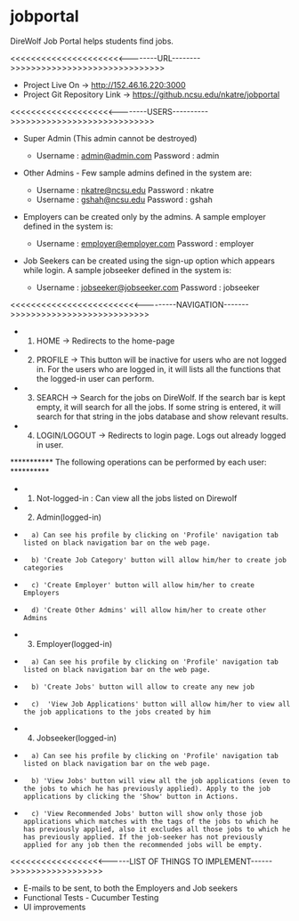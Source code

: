 jobportal
=========

DireWolf Job Portal helps students find jobs.

<<<<<<<<<<<<<<<<<<<<<<--------URL-------->>>>>>>>>>>>>>>>>>>>>>>>>>>>>>
- Project Live On -> http://152.46.16.220:3000
- Project Git Repository Link ->  https://github.ncsu.edu/nkatre/jobportal

<<<<<<<<<<<<<<<<<<<<--------USERS---------->>>>>>>>>>>>>>>>>>>>>>>>>>>>
- Super Admin (This admin cannot be destroyed) 
  - Username : admin@admin.com Password : admin

- Other Admins - Few sample admins defined in the system are:
  - Username : nkatre@ncsu.edu Password : nkatre 
  - Username : gshah@ncsu.edu Password : gshah 

- Employers can be created only by the admins. A sample employer defined in the system is:
  - Username : employer@employer.com Password : employer 

- Job Seekers can be created using the sign-up option which appears while login. A sample jobseeker defined in the system is:
  - Username : jobseeker@jobseeker.com Password : jobseeker
 

<<<<<<<<<<<<<<<<<<<<<<<<<---------NAVIGATION------->>>>>>>>>>>>>>>>>>>>>>>>>>>

- 1) HOME -> Redirects to the home-page
- 2) PROFILE -> This button will be inactive for users who are not logged in.
   For the users who are logged in, it will lists all the functions that the logged-in user can perform.
- 3) SEARCH -> Search for the jobs on DireWolf. If the search bar is kept empty, it will search for all the jobs.
   If some string is entered, it will search for that string in the jobs database and show relevant results.
- 4) LOGIN/LOGOUT -> Redirects to login page. Logs out already logged in user.

*********** The following operations can be performed by each user: **********
- 1) Not-logged-in : Can view all the jobs listed on Direwolf
- 2) Admin(logged-in)
 -       a) Can see his profile by clicking on 'Profile' navigation tab listed on black navigation bar on the web page.
 -       b) 'Create Job Category' button will allow him/her to create job categories
 -       c) 'Create Employer' button will allow him/her to create Employers
 -       d) 'Create Other Admins' will allow him/her to create other Admins
- 3) Employer(logged-in)
 -       a) Can see his profile by clicking on 'Profile' navigation tab listed on black navigation bar on the web page.
 -       b) 'Create Jobs' button will allow to create any new job
 -       c)  'View Job Applications' button will allow him/her to view all the job applications to the jobs created by him
- 4) Jobseeker(logged-in)
 -       a) Can see his profile by clicking on 'Profile' navigation tab listed on black navigation bar on the web page.
 -       b) 'View Jobs' button will view all the job applications (even to the jobs to which he has previously applied). Apply to the job applications by clicking the 'Show' button in Actions.
 -       c) 'View Recommended Jobs' button will show only those job applications which matches with the tags of the jobs to which he has previously applied, also it excludes all those jobs to which he has previously applied. If the job-seeker has not previously applied for any job then the recommended jobs will be empty.


<<<<<<<<<<<<<<<<<<------LIST OF THINGS TO IMPLEMENT------>>>>>>>>>>>>>>>>>>

-  E-mails to be sent, to both the Employers and Job seekers
-  Functional Tests - Cucumber Testing
-  UI improvements


